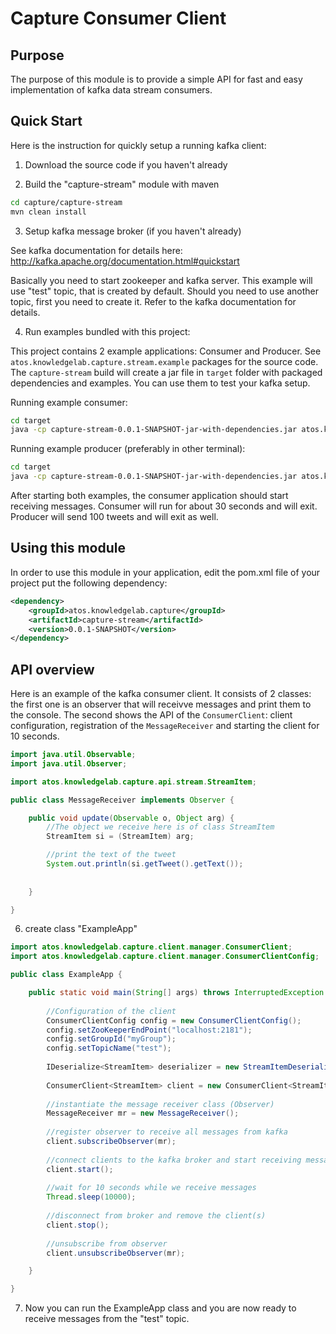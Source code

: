 Capture Consumer Client
=======================

Purpose
-------

The purpose of this module is to provide a simple API
for fast and easy implementation of kafka data stream consumers.



Quick Start
-----------

Here is the instruction for quickly setup a running kafka client:

1) Download the source code if you haven't already

2) Build the "capture-stream" module with maven

```bash
cd capture/capture-stream
mvn clean install
```

3) Setup kafka message broker (if you haven't already)

See kafka documentation for details here: http://kafka.apache.org/documentation.html#quickstart 

Basically you need to start zookeeper and kafka server. This example will use "test" topic, that is created by default. Should you need to use another topic, first you need to create it. Refer to the kafka documentation for details.

4) Run examples bundled with this project:

This project contains 2 example applications: Consumer and Producer.
See `atos.knowledgelab.capture.stream.example` packages for the source code.
The `capture-stream` build will create a jar file in `target` folder with packaged dependencies and examples. You can use them to test your kafka setup.

Running example consumer:

```bash
cd target
java -cp capture-stream-0.0.1-SNAPSHOT-jar-with-dependencies.jar atos.knowledgelab.capture.stream.example.pheme.ExampleConsumer
```

Running example producer (preferably in other terminal):

```bash
cd target
java -cp capture-stream-0.0.1-SNAPSHOT-jar-with-dependencies.jar atos.knowledgelab.capture.stream.example.pheme.ExampleProducer
```

After starting both examples, the consumer application should start receiving messages. 
Consumer will run for about 30 seconds and will exit.
Producer will send 100 tweets and will exit as well.


Using this module
-----------------

In order to use this module in your application, edit the pom.xml file of your project put the following dependency:

```xml
<dependency>
	<groupId>atos.knowledgelab.capture</groupId>
	<artifactId>capture-stream</artifactId>
	<version>0.0.1-SNAPSHOT</version>
</dependency>
```

API overview
------------

Here is an example of the kafka consumer client.
It consists of 2 classes: the first one is an observer that will receivve messages and print them to the console. The second shows the API
of the `ConsumerClient`: client configuration, registration of the 
`MessageReceiver` and starting the client for 10 seconds.
 

```java
import java.util.Observable;
import java.util.Observer;

import atos.knowledgelab.capture.api.stream.StreamItem;

public class MessageReceiver implements Observer {

	public void update(Observable o, Object arg) {
		//The object we receive here is of class StreamItem 
		StreamItem si = (StreamItem) arg;

		//print the text of the tweet
		System.out.println(si.getTweet().getText());
		
		
	}

}
```

6) create class "ExampleApp"

```java
import atos.knowledgelab.capture.client.manager.ConsumerClient;
import atos.knowledgelab.capture.client.manager.ConsumerClientConfig;

public class ExampleApp {

	public static void main(String[] args) throws InterruptedException {
		
		//Configuration of the client
		ConsumerClientConfig config = new ConsumerClientConfig();
		config.setZooKeeperEndPoint("localhost:2181");
		config.setGroupId("myGroup");
		config.setTopicName("test");
		
		IDeserialize<StreamItem> deserializer = new StreamItemDeserialize();
		
		ConsumerClient<StreamItem> client = new ConsumerClient<StreamItem>(config, deserializer);
		
		//instantiate the message receiver class (Observer)
		MessageReceiver mr = new MessageReceiver();
		
		//register observer to receive all messages from kafka
		client.subscribeObserver(mr);
		
		//connect clients to the kafka broker and start receiving messages
		client.start();
		
		//wait for 10 seconds while we receive messages
		Thread.sleep(10000);
		
		//disconnect from broker and remove the client(s)
		client.stop();
		
		//unsubscribe from observer
		client.unsubscribeObserver(mr);

	}

}

```

7) Now you can run the ExampleApp class and you are now ready to receive messages from the "test" topic. 


